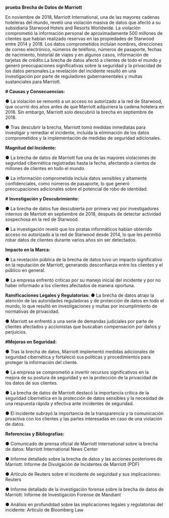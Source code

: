 **prueba**
**Brecha de Datos de Marriott**

En noviembre de 2018, Marriott International, una de las mayores cadenas hoteleras del
mundo, reveló una violación masiva de datos que afectó a su subsidiaria Starwood Hotels
and Resorts Worldwide. La violación comprometió la información personal de
aproximadamente 500 millones de clientes que habían realizado reservas en las
propiedades de Starwood entre 2014 y 2018. Los datos comprometidos incluían nombres,
direcciones de correo electrónico, números de teléfono, números de pasaporte, fechas de
nacimiento, historial de viajes y en algunos casos, información de tarjetas de crédito.La
brecha de datos afectó a clientes de todo el mundo y generó preocupaciones significativas
sobre la seguridad y la privacidad de los datos personales.La revelación del incidente
resultó en una investigación por parte de reguladores gubernamentales y multas
sustanciales para Marriott.

**# Causas y Consecuencias:**

● La violación se remontó a un acceso no autorizado a la red de Starwood, que ocurrió
dos años antes de que Marriott adquiriera la cadena hotelera en 2016. Sin embargo,
Marriott solo descubrió la brecha en septiembre de 2018.

● Tras descubrir la brecha, Marriott tomó medidas inmediatas para investigar y
remediar el incidente, incluida la eliminación de los datos comprometidos y la
implementación de medidas de seguridad adicionales.

**Magnitud del Incidente:**

● La brecha de datos de Marriott fue una de las mayores violaciones de seguridad
cibernética registradas hasta la fecha, afectando a cientos de millones de clientes en
todo el mundo.

● La información comprometida incluía datos sensibles y altamente confidenciales,
como números de pasaporte, lo que generó preocupaciones adicionales sobre el
potencial de robo de identidad.

**# Investigación y Descubrimiento:**

● La brecha de datos fue descubierta por primera vez por investigadores internos de
Marriott en septiembre de 2018, después de detectar actividad sospechosa en la red
de Starwood.

● La investigación reveló que los piratas informáticos habían obtenido acceso no
autorizado a la red de Starwood desde 2014, lo que les permitió robar datos de
clientes durante varios años sin ser detectados.

**Impacto en la Marca:**

● La revelación pública de la brecha de datos tuvo un impacto significativo en la
reputación de Marriott, generando desconfianza entre los clientes y el público en
general.

● La empresa enfrentó críticas por su manejo inicial del incidente y por no haber
informado a los clientes afectados de manera oportuna.

**Ramificaciones Legales y Regulatorias:**
● La brecha de datos atrajo la atención de las autoridades reguladoras y de protección
de datos en todo el mundo, lo que resultó en investigaciones y multas por
incumplimiento de normativas de privacidad.

● Marriott se enfrentó a una serie de demandas judiciales por parte de clientes
afectados y accionistas que buscaban compensación por daños y perjuicios.

**#Mejoras en Seguridad:**

● Tras la brecha de datos, Marriott implementó medidas adicionales de seguridad
cibernética y fortaleció sus políticas y procedimientos para proteger la información
del cliente.

● La empresa se comprometió a invertir recursos significativos en la mejora de su
postura de seguridad y en la protección de la privacidad de los datos de sus clientes.

● La brecha de datos de Marriott destacó la importancia crítica de la seguridad
cibernética en la protección de datos sensibles y la necesidad de una respuesta
rápida y efectiva ante incidentes de seguridad.

● El incidente subrayó la importancia de la transparencia y la comunicación proactiva
con los clientes y las partes interesadas en caso de una violación de datos.

**Referencias y Bibliografías:**

● Comunicado de prensa oficial de Marriott International sobre la brecha de datos:
Marriott International News Center

● Informe detallado sobre la brecha de datos y las acciones posteriores de Marriott:
Informe de Divulgación de Incidentes de Marriott (PDF)

● Artículo de Reuters sobre el incidente de seguridad y sus implicaciones: Reuters

● Informe detallado de la investigación forense sobre la brecha de datos de Marriott:
Informe de Investigación Forense de Mandiant

● Análisis en profundidad sobre las implicaciones legales y regulatorias del incidente:
Artículo de Bloomberg Law
